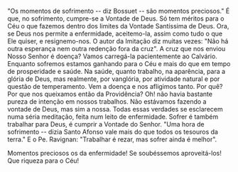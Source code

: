 
"Os momentos de sofrimento -- diz Bossuet -- são momentos preciosos." É que, no sofrimento, cumpre-se a Vontade de Deus. Só tem méritos para o Céu o que fazemos dentro dos limites da Vontade Santíssima de Deus. Ora, se Deus nos permite a enfermidade, aceitemo-la, assim como tudo o que Ele quiser, e resignemo-nos. O autor da Imitação diz muitas vezes: "Não há outra esperança nem outra redenção fora da cruz". A cruz que nos enviou Nosso Senhor é doença? Vamos carregá-la pacientemente ao Calvário. Enquanto sofremos estamos ganhando para o Céu e mais do que em tempo de prosperidade e saúde. Na saúde, quanto trabalho, na aparência, para a glória de Deus, mas realmente, por vanglória, por atividade natural e por questão de temperamento. Vem a doença e nos afligimos tanto. Por quê? Por que nos queixamos então da Providência? Oh! não havia bastante pureza de intenção em nossos trabalhos. Não estávamos fazendo a vontade de Deus, mas sim a nossa. Todas essas verdades se esclarecem numa séria meditação, feita num leito de enfermidade. Sofrer é também trabalhar para Deus, é cumprir a Vontade do Senhor. "Uma hora de sofrimento -- dizia Santo Afonso vale mais do que todos os tesouros da terra." E o Pe. Ravignan: "Trabalhar é rezar, mas sofrer ainda é melhor".

Momentos preciosos os da enfermidade! Se soubéssemos aproveitá-los! Que riqueza para o Céu!

